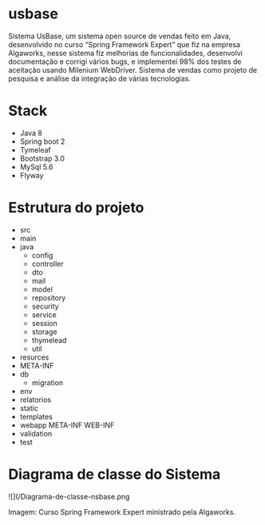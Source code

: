 # usbase
Sistema UsBase, um sistema open source de vendas feito em Java, desenvolvido no curso “Spring Framework Expert” que fiz na empresa Algaworks, nesse sistema fiz melhorias de funcionalidades, desenvolvi documentação e corrigi vários bugs, e implementei 98% dos testes de aceitação usando Milenium WebDriver. Sistema de vendas como projeto de pesquisa e análise da integração de várias tecnologias.

# Stack
  - Java 8
  - Spring boot 2
  - Tymeleaf 
  - Bootstrap 3.0
  - MySql 5.6
  - Flyway

# Estrutura do projeto
- src
 - main 
  - java
	- config
	- controller
	- dto
	- mail
	- model
	- repository
	- security
	- service
	- session
	- storage
	- thymelead
	- util
  - resurces
  - META-INF
  - db
    - migration
  - env
  - relatorios
  - static
  - templates
  - webapp
	META-INF
	WEB-INF
 - validation
 - test

# Diagrama de classe do Sistema
![](/Diagrama-de-classe-nsbase.png

Imagem: Curso Spring Framework Expert ministrado pela Algaworks.
